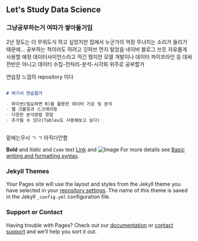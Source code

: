 ## Let's Study Data Science

### 그냥공부하는거 여따가 쌓아둘거임

2년 정도는 더 무위도식 하고 싶었지만 집에서 누군가의 억장 무너지는 소리가 들리기 때문에... 공부하는 척이라도 하려고 깃허브 먼지 털었음 네이버 블로그 쓰듯 자유롭게 사용할 예정 데이터사이언스라고 적긴 했지만 모델 개발이나 데이터 파이프라인 등 데싸 전반은 아니고 데이터 수집-전처리-분석-시각화 위주로 공부할거

연습장 느낌의 repository 이다


```markdown

# 여기서 연습할거

- 파이썬(필요하면 R)을 활용한 데이터 가공 및 분석
- 웹 크롤링과 스크레이핑
- 다양한 분석방법 경험
- 추가될 수 있다(Tableu도 사용해보고 싶다)



```

밑에는무시 ㄱ ㄱ 아직다안함

**Bold** and _Italic_ and `Code` text
[Link](url) and ![Image](src)
For more details see [Basic writing and formatting syntax](https://docs.github.com/en/github/writing-on-github/getting-started-with-writing-and-formatting-on-github/basic-writing-and-formatting-syntax).

### Jekyll Themes

Your Pages site will use the layout and styles from the Jekyll theme you have selected in your [repository settings](https://github.com/heojeongyun/study_Data_Science/settings/pages). The name of this theme is saved in the Jekyll `_config.yml` configuration file.

### Support or Contact

Having trouble with Pages? Check out our [documentation](https://docs.github.com/categories/github-pages-basics/) or [contact support](https://support.github.com/contact) and we’ll help you sort it out.
